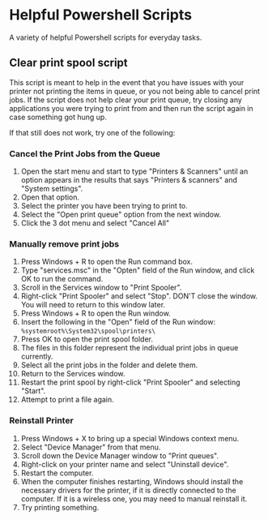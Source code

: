 # Helpful Powershell Scripts
A variety of helpful Powershell scripts for everyday tasks.

## Clear print spool script

This script is meant to help in the event that you have issues with your printer not printing the items in queue, or you not being able to cancel print jobs.
If the script does not help clear your print queue, try closing any applications you were trying to print from and then run the script again in case something got hung up.

If that still does not work, try one of the following:

### Cancel the Print Jobs from the Queue

1. Open the start menu and start to type "Printers & Scanners" until an option appears in the results that says "Printers & scanners" and "System settings".
2. Open that option.
3. Select the printer you have been trying to print to.
4. Select the "Open print queue" option from the next window.
5. Click the 3 dot menu and select "Cancel All"

### Manually remove print jobs

1. Press Windows + R to open the Run command box.
2. Type "services.msc" in the "Opten" field of the Run window, and click OK to run the command.
3. Scroll in the Services window to "Print Spooler".
4. Right-click "Print Spooler" and select "Stop". DON'T close the window. You will need to return to this window later.
5. Press Windows + R to open the Run window.
6. Insert the following in the "Open" field of the Run window: `%systemroot%\System32\spool\printers\`
7. Press OK to open the print spool folder.
8. The files in this folder represent the individual print jobs in queue currently.
9. Select all the print jobs in the folder and delete them.
10. Return to the Services window.
11. Restart the print spool by right-click "Print Spooler" and selecting "Start".
12. Attempt to print a file again.

### Reinstall Printer

1. Press Windows + X to bring up a special Windows context menu.
2. Select "Device Manager" from that menu.
3. Scroll down the Device Manager window to "Print queues".
4. Right-click on your printer name and select "Uninstall device".
5. Restart the computer.
6. When the computer finishes restarting, Windows should install the necessary drivers for the printer, if it is directly connected to the computer. If it is a wireless one, you may need to manual reinstall it.
7. Try printing something.
